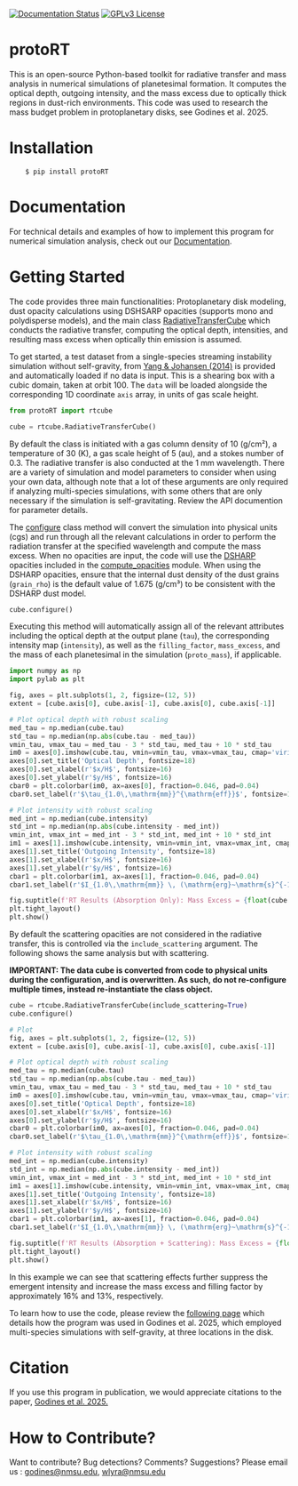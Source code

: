 [![Documentation Status](https://readthedocs.org/projects/protort/badge/?version=latest)](https://protort.readthedocs.io/en/latest/)
[![GPLv3 License](https://img.shields.io/badge/License-GPL%20v3-yellow.svg)](https://opensource.org/licenses/LGPL-3.0)

# protoRT

This is an open-source Python-based toolkit for radiative transfer and mass analysis in numerical simulations of planetesimal formation. It computes the optical depth, outgoing intensity, and the mass excess due to optically thick regions in dust-rich environments. This code was used to research the mass budget problem in protoplanetary disks, see Godines et al. 2025.


# Installation

```
    $ pip install protoRT
```


# Documentation

For technical details and examples of how to implement this program for numerical simulation analysis, check out our [Documentation](https://protort.readthedocs.io/en/latest/).


# Getting Started



The code provides three main functionalities: Protoplanetary disk modeling, dust opacity calculations using DSHSARP opacities (supports mono and polydisperse models), and the main class [RadiativeTransferCube](https://protort.readthedocs.io/en/latest/autoapi/protoRT/rtcube/index.html#protoRT.rtcube.RadiativeTransferCube) which conducts the radiative transfer, computing the optical depth, intensities, and resulting mass excess when optically thin emission is assumed.

To get started, a test dataset from a single-species streaming instability simulation without self-gravity, from [Yang & Johansen (2014)](https://iopscience.iop.org/article/10.1088/0004-637X/792/2/86) is provided and automatically loaded if no data is input. This is a shearing box with a cubic domain, taken at orbit 100. The ``data`` will be loaded alongside the corresponding 1D coordinate ``axis`` array, in units of gas scale height.


```python
from protoRT import rtcube

cube = rtcube.RadiativeTransferCube()
```


By default the class is initiated with a gas column density of 10 (g/cm²), a temperature of 30 (K), a gas scale height of 5 (au), and a stokes number of 0.3. The radiative transfer is also conducted at the 1 mm wavelength. There are a variety of simulation and model parameters to consider when using your own data, although note that a lot of these arguments are only required if analyzing multi-species simulations, with some others that are only necessary if the simulation is self-gravitating. Review the API documention for parameter details. 

The [configure](https://protort.readthedocs.io/en/latest/autoapi/protoRT/rtcube/index.html#id0) class method will convert the simulation into physical units (cgs) and run through all the relevant calculations in order to perform the radiation transfer at the specified wavelength and compute the mass excess. When no opacities are input, the code will use the [DSHARP](https://iopscience.iop.org/article/10.3847/2041-8213/aaf743) opacities included in the [compute_opacities](https://protort.readthedocs.io/en/latest/autoapi/protoRT/compute_opacities/index.html) module. When using the DSHARP opacities, ensure that the internal dust density of the dust grains (``grain_rho``) is the default value of 1.675 (g/cm³) to be consistent with the DSHARP dust model.

```python
cube.configure()
```

Executing this method will automatically assign all of the relevant attributes including the optical depth at the output plane (``tau``), the corresponding intensity map (``intensity``), as well as the ``filling_factor``, ``mass_excess``, and the mass of each planetesimal in the simulation (``proto_mass``), if applicable.

```python
import numpy as np
import pylab as plt

fig, axes = plt.subplots(1, 2, figsize=(12, 5))
extent = [cube.axis[0], cube.axis[-1], cube.axis[0], cube.axis[-1]]

# Plot optical depth with robust scaling
med_tau = np.median(cube.tau)
std_tau = np.median(np.abs(cube.tau - med_tau))
vmin_tau, vmax_tau = med_tau - 3 * std_tau, med_tau + 10 * std_tau
im0 = axes[0].imshow(cube.tau, vmin=vmin_tau, vmax=vmax_tau, cmap='viridis', extent=extent, origin='lower', aspect='equal')
axes[0].set_title('Optical Depth', fontsize=18)
axes[0].set_xlabel(r'$x/H$', fontsize=16)
axes[0].set_ylabel(r'$y/H$', fontsize=16)
cbar0 = plt.colorbar(im0, ax=axes[0], fraction=0.046, pad=0.04)
cbar0.set_label(r'$\tau_{1.0\,\mathrm{mm}}^{\mathrm{eff}}$', fontsize=14)

# Plot intensity with robust scaling
med_int = np.median(cube.intensity)
std_int = np.median(np.abs(cube.intensity - med_int))
vmin_int, vmax_int = med_int - 3 * std_int, med_int + 10 * std_int
im1 = axes[1].imshow(cube.intensity, vmin=vmin_int, vmax=vmax_int, cmap='inferno', extent=extent, origin='lower', aspect='equal')
axes[1].set_title('Outgoing Intensity', fontsize=18)
axes[1].set_xlabel(r'$x/H$', fontsize=16)
axes[1].set_ylabel(r'$y/H$', fontsize=16)
cbar1 = plt.colorbar(im1, ax=axes[1], fraction=0.046, pad=0.04)
cbar1.set_label(r'$I_{1.0\,\mathrm{mm}} \, (\mathrm{erg}~\mathrm{s}^{-1}~\mathrm{cm}^{-2}~\mathrm{Hz}^{-1}~\mathrm{sr}^{-1})$', fontsize=14)

fig.suptitle(f'RT Results (Absorption Only): Mass Excess = {float(cube.mass_excess):.3f}, Filling Factor = {float(cube.filling_factor):.3f}', fontsize=18)
plt.tight_layout()
plt.show()
```

By default the scattering opacities are not considered in the radiative transfer, this is controlled via the ``include_scattering`` argument. The following shows the same analysis but with scattering. 

**IMPORTANT: The data cube is converted from code to physical units during the configuration, and is overwritten. As such, do not re-configure multiple times, instead re-instantiate the class object.**

```python
cube = rtcube.RadiativeTransferCube(include_scattering=True)
cube.configure() 

# Plot
fig, axes = plt.subplots(1, 2, figsize=(12, 5))
extent = [cube.axis[0], cube.axis[-1], cube.axis[0], cube.axis[-1]]

# Plot optical depth with robust scaling
med_tau = np.median(cube.tau)
std_tau = np.median(np.abs(cube.tau - med_tau))
vmin_tau, vmax_tau = med_tau - 3 * std_tau, med_tau + 10 * std_tau
im0 = axes[0].imshow(cube.tau, vmin=vmin_tau, vmax=vmax_tau, cmap='viridis', extent=extent, origin='lower', aspect='equal')
axes[0].set_title('Optical Depth', fontsize=18)
axes[0].set_xlabel(r'$x/H$', fontsize=16)
axes[0].set_ylabel(r'$y/H$', fontsize=16)
cbar0 = plt.colorbar(im0, ax=axes[0], fraction=0.046, pad=0.04)
cbar0.set_label(r'$\tau_{1.0\,\mathrm{mm}}^{\mathrm{eff}}$', fontsize=14)

# Plot intensity with robust scaling
med_int = np.median(cube.intensity)
std_int = np.median(np.abs(cube.intensity - med_int))
vmin_int, vmax_int = med_int - 3 * std_int, med_int + 10 * std_int
im1 = axes[1].imshow(cube.intensity, vmin=vmin_int, vmax=vmax_int, cmap='inferno', extent=extent, origin='lower', aspect='equal')
axes[1].set_title('Outgoing Intensity', fontsize=18)
axes[1].set_xlabel(r'$x/H$', fontsize=16)
axes[1].set_ylabel(r'$y/H$', fontsize=16)
cbar1 = plt.colorbar(im1, ax=axes[1], fraction=0.046, pad=0.04)
cbar1.set_label(r'$I_{1.0\,\mathrm{mm}} \, (\mathrm{erg}~\mathrm{s}^{-1}~\mathrm{cm}^{-2}~\mathrm{Hz}^{-1}~\mathrm{sr}^{-1})$', fontsize=14)

fig.suptitle(f'RT Results (Absorption + Scattering): Mass Excess = {float(cube.mass_excess):.3f}, Filling Factor = {float(cube.filling_factor):.3f}', fontsize=18)
plt.tight_layout()
plt.show()
```

In this example we can see that scattering effects further suppress the emergent intensity and increase the mass excess and filling factor by approximately 16\% and 13\%, respectively.

To learn how to use the code, please review the [following page](https://protort.readthedocs.io/en/latest/source/Godines%20et%20al%202025.html) which details how the program was used in Godines et al. 2025, which employed multi-species simulations with self-gravity, at three locations in the disk. 


# Citation

If you use this program in publication, we would appreciate citations to the paper, [Godines et al. 2025.](...)

 
# How to Contribute?

Want to contribute? Bug detections? Comments? Suggestions? Please email us : godines@nmsu.edu, wlyra@nmsu.edu